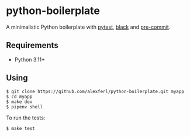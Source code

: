 # python-boilerplate
A minimalistic Python boilerplate with [pytest](https://docs.pytest.org/en/stable/),
[black](https://github.com/psf/black) and [pre-commit](https://pre-commit.com/).

## Requirements
- Python 3.11+

## Using

```
$ git clone https://github.com/alexferl/python-boilerplate.git myapp
$ cd myapp
$ make dev
$ pipenv shell
```

To run the tests:

```
$ make test
```
